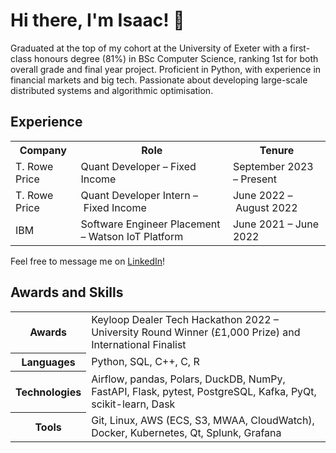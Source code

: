 # Hi there, I'm Isaac! 👋

Graduated at the top of my cohort at the University of Exeter with a first-class
honours degree (81%) in BSc Computer Science, ranking 1st for both overall grade
and final year project. Proficient in Python, with experience in financial
markets and big tech. Passionate about developing large-scale distributed
systems and algorithmic optimisation.

## Experience

<table>
  <tr>
    <th>Company</th>
    <th>Role</th>
    <th>Tenure</th>
  <tr>
    <td>T. Rowe Price</td>
    <td>Quant Developer – Fixed Income</td>
    <td>September 2023 – Present</td>
  </tr>
  <tr>
    <td>T. Rowe Price</td>
    <td>Quant Developer Intern – Fixed Income</td>
    <td>June 2022 – August 2022</td>
  </tr>
  <tr>
    <td>IBM</td>
    <td>Software Engineer Placement – Watson IoT Platform</td>
    <td>June 2021 – June 2022</td>
  </tr>
</table>

Feel free to message me on [LinkedIn](https://www.linkedin.com/in/isaaccheng9)!

## Awards and Skills

<table>
  <tr>
    <th>Awards</th>
    </p>
    <td>Keyloop Dealer Tech Hackathon 2022 – University Round Winner (£1,000 Prize) and International Finalist</td>
  </tr>
  <tr>
    <th>Languages</th>
    </p>
    <td>Python, SQL, C++, C, R</td>
  </tr>
  <tr>
    <th>Technologies</th>
    <td>Airflow, pandas, Polars, DuckDB, NumPy, FastAPI, Flask, pytest,
    PostgreSQL, Kafka, PyQt, scikit-learn, Dask
  </td>
  <tr>
    <th>Tools</th>
    <td>Git, Linux, AWS (ECS, S3, MWAA, CloudWatch), Docker, Kubernetes, Qt,
    Splunk, Grafana
  </td>
  </tr>
</table>
